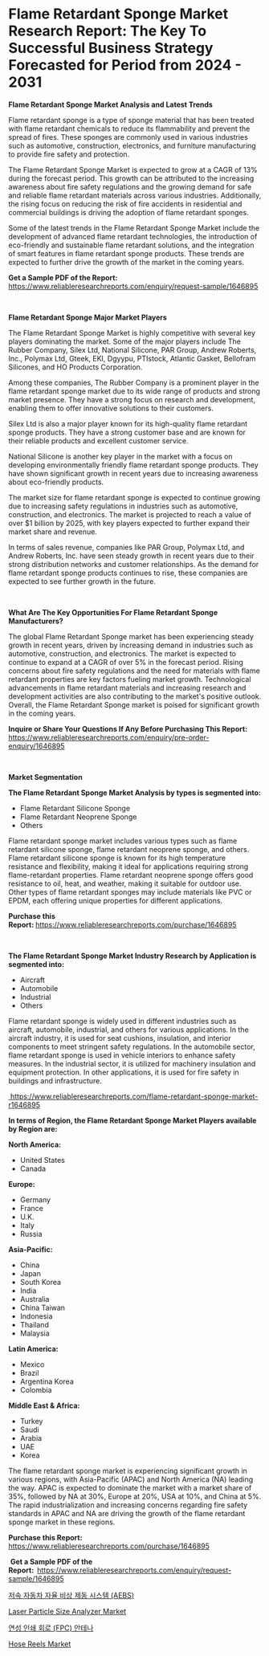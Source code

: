 <p><h1>Flame Retardant Sponge Market Research Report: The Key To Successful Business Strategy Forecasted for Period from 2024 - 2031</h1></p><p><strong>Flame Retardant Sponge Market Analysis and Latest Trends</strong></p>
<p><p>Flame retardant sponge is a type of sponge material that has been treated with flame retardant chemicals to reduce its flammability and prevent the spread of fires. These sponges are commonly used in various industries such as automotive, construction, electronics, and furniture manufacturing to provide fire safety and protection.</p><p>The Flame Retardant Sponge Market is expected to grow at a CAGR of 13% during the forecast period. This growth can be attributed to the increasing awareness about fire safety regulations and the growing demand for safe and reliable flame retardant materials across various industries. Additionally, the rising focus on reducing the risk of fire accidents in residential and commercial buildings is driving the adoption of flame retardant sponges.</p><p>Some of the latest trends in the Flame Retardant Sponge Market include the development of advanced flame retardant technologies, the introduction of eco-friendly and sustainable flame retardant solutions, and the integration of smart features in flame retardant sponge products. These trends are expected to further drive the growth of the market in the coming years.</p></p>
<p><strong>Get a Sample PDF of the Report:&nbsp;</strong> <a href="https://www.reliableresearchreports.com/enquiry/request-sample/1646895">https://www.reliableresearchreports.com/enquiry/request-sample/1646895</a></p>
<p>&nbsp;</p>
<p><strong>Flame Retardant Sponge Major Market Players</strong></p>
<p><p>The Flame Retardant Sponge Market is highly competitive with several key players dominating the market. Some of the major players include The Rubber Company, Silex Ltd, National Silicone, PAR Group, Andrew Roberts, Inc., Polymax Ltd, Gteek, EKI, Dgyypu, PTIstock, Atlantic Gasket, Bellofram Silicones, and HO Products Corporation.</p><p>Among these companies, The Rubber Company is a prominent player in the flame retardant sponge market due to its wide range of products and strong market presence. They have a strong focus on research and development, enabling them to offer innovative solutions to their customers.</p><p>Silex Ltd is also a major player known for its high-quality flame retardant sponge products. They have a strong customer base and are known for their reliable products and excellent customer service.</p><p>National Silicone is another key player in the market with a focus on developing environmentally friendly flame retardant sponge products. They have shown significant growth in recent years due to increasing awareness about eco-friendly products.</p><p>The market size for flame retardant sponge is expected to continue growing due to increasing safety regulations in industries such as automotive, construction, and electronics. The market is projected to reach a value of over $1 billion by 2025, with key players expected to further expand their market share and revenue.</p><p>In terms of sales revenue, companies like PAR Group, Polymax Ltd, and Andrew Roberts, Inc. have seen steady growth in recent years due to their strong distribution networks and customer relationships. As the demand for flame retardant sponge products continues to rise, these companies are expected to see further growth in the future.</p></p>
<p>&nbsp;</p>
<p><strong>What Are The Key Opportunities For Flame Retardant Sponge Manufacturers?</strong></p>
<p><p>The global Flame Retardant Sponge market has been experiencing steady growth in recent years, driven by increasing demand in industries such as automotive, construction, and electronics. The market is expected to continue to expand at a CAGR of over 5% in the forecast period. Rising concerns about fire safety regulations and the need for materials with flame retardant properties are key factors fueling market growth. Technological advancements in flame retardant materials and increasing research and development activities are also contributing to the market's positive outlook. Overall, the Flame Retardant Sponge market is poised for significant growth in the coming years.</p></p>
<p><strong>Inquire or Share Your Questions If Any Before Purchasing This Report:</strong> <a href="https://www.reliableresearchreports.com/enquiry/pre-order-enquiry/1646895">https://www.reliableresearchreports.com/enquiry/pre-order-enquiry/1646895</a></p>
<p>&nbsp;</p>
<p><strong>Market Segmentation</strong></p>
<p><strong>The Flame Retardant Sponge Market Analysis by types is segmented into:</strong></p>
<p><ul><li>Flame Retardant Silicone Sponge</li><li>Flame Retardant Neoprene Sponge</li><li>Others</li></ul></p>
<p><p>Flame retardant sponge market includes various types such as flame retardant silicone sponge, flame retardant neoprene sponge, and others. Flame retardant silicone sponge is known for its high temperature resistance and flexibility, making it ideal for applications requiring strong flame-retardant properties. Flame retardant neoprene sponge offers good resistance to oil, heat, and weather, making it suitable for outdoor use. Other types of flame retardant sponges may include materials like PVC or EPDM, each offering unique properties for different applications.</p></p>
<p><strong>Purchase this Report:&nbsp;</strong><a href="https://www.reliableresearchreports.com/purchase/1646895">https://www.reliableresearchreports.com/purchase/1646895</a></p>
<p>&nbsp;</p>
<p><strong>The Flame Retardant Sponge Market Industry Research by Application is segmented into:</strong></p>
<p><ul><li>Aircraft</li><li>Automobile</li><li>Industrial</li><li>Others</li></ul></p>
<p><p>Flame retardant sponge is widely used in different industries such as aircraft, automobile, industrial, and others for various applications. In the aircraft industry, it is used for seat cushions, insulation, and interior components to meet stringent safety regulations. In the automobile sector, flame retardant sponge is used in vehicle interiors to enhance safety measures. In the industrial sector, it is utilized for machinery insulation and equipment protection. In other applications, it is used for fire safety in buildings and infrastructure.</p></p>
<p><a href="https://www.reliableresearchreports.com/flame-retardant-sponge-market-r1646895">&nbsp;https://www.reliableresearchreports.com/flame-retardant-sponge-market-r1646895</a></p>
<p><strong>In terms of Region, the Flame Retardant Sponge Market Players available by Region are:</strong></p>
<p>
    <p> <strong> North America: </strong>
        <ul>
            <li>United States</li>
            <li>Canada</li>
        </ul>
        </p> 
    <p> <strong> Europe: </strong>
        <ul>
            <li>Germany</li>
            <li>France</li>
            <li>U.K.</li>
            <li>Italy</li>
            <li>Russia</li>
        </ul>
        </p> 
    <p> <strong> Asia-Pacific: </strong>
        <ul>
            <li>China</li>
            <li>Japan</li>
            <li>South Korea</li>
            <li>India</li>
            <li>Australia</li>
            <li>China Taiwan</li>
            <li>Indonesia</li>
            <li>Thailand</li>
            <li>Malaysia</li>
        </ul>
        </p> 
    <p> <strong> Latin America: </strong>
        <ul>
            <li>Mexico</li>
            <li>Brazil</li>
            <li>Argentina Korea</li>
            <li>Colombia</li>
        </ul>
        </p> 
    <p> <strong> Middle East & Africa: </strong>
        <ul>
            <li>Turkey</li>
            <li>Saudi</li>
            <li>Arabia</li>
            <li>UAE</li>
            <li>Korea</li>
        </ul>
    </p>
    </p>
<p><p>The flame retardant sponge market is experiencing significant growth in various regions, with Asia-Pacific (APAC) and North America (NA) leading the way. APAC is expected to dominate the market with a market share of 35%, followed by NA at 30%, Europe at 20%, USA at 10%, and China at 5%. The rapid industrialization and increasing concerns regarding fire safety standards in APAC and NA are driving the growth of the flame retardant sponge market in these regions.</p></p>
<p><strong>Purchase this Report: </strong><a href="https://www.reliableresearchreports.com/purchase/1646895">https://www.reliableresearchreports.com/purchase/1646895</a></p>
<p>&nbsp;<strong>Get a Sample PDF of the Report:&nbsp;&nbsp;</strong><a href="https://www.reliableresearchreports.com/enquiry/request-sample/1646895">https://www.reliableresearchreports.com/enquiry/request-sample/1646895</a></p>
<p><strong></strong></p>
<p><p><a href="https://medium.com/@honeypie6456/%EC%A0%80%EC%86%8D-%EC%9E%90%EB%8F%99%EC%B0%A8-%EC%9E%90%EC%9C%A8-%EB%B9%84%EC%83%81-%EC%A0%9C%EB%8F%99-%EC%8B%9C%EC%8A%A4%ED%85%9C-aebs-%EC%8B%9C%EC%9E%A5-%EB%8F%99%ED%96%A5-%EB%B0%8F-%EB%B6%84%EC%84%9D-%EB%AF%B8%EB%9E%98-%EC%84%B1%EC%9E%A5%EC%9D%84-%EC%9C%84%ED%95%9C-%EA%B8%B0%ED%9A%8C%EC%99%80-%EB%8F%84%EC%A0%84-2024-2031-d6dcd9334d97">저속 자동차 자율 비상 제동 시스템 (AEBS)</a></p><p><a href="https://www.linkedin.com/pulse/laser-particle-size-analyzernbspmarket-focuses-market-share-projected-sause">Laser Particle Size Analyzer Market</a></p><p><a href="https://medium.com/@carlosrtzkzhj/%EC%9C%A0%EC%97%B0-%EC%9D%B8%EC%87%84%ED%9A%8C%EB%A1%9C-fpc-%EC%95%88%ED%85%8C%EB%82%98-%EC%8B%9C%EC%9E%A5-%EA%B7%9C%EB%AA%A8-%EB%B0%8F-%EC%A0%90%EC%9C%A0%EC%9C%A8-%EB%B6%84%EC%84%9D-%EC%84%B1%EC%9E%A5-%EB%8F%99%ED%96%A5-%EB%B0%8F-2024%EB%85%84-2031%EB%85%84-%EC%98%88%EC%B8%A1-8f101304f73d">연성 인쇄 회로 (FPC) 안테나</a></p><p><a href="https://www.linkedin.com/pulse/hose-reels-market-research-report-its-history-forecast-2024-2031-krkqe">Hose Reels Market</a></p></p>
